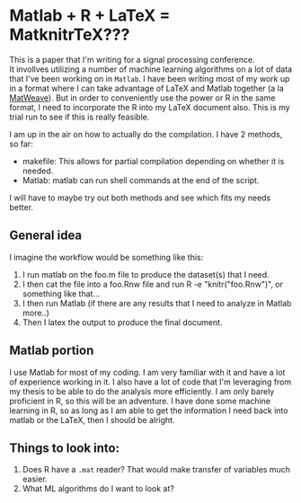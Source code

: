 # Matlab + R + LaTeX = MatknitrTeX???

This is a paper that I'm writing for a signal processing conference.  
It invollves utilizing a number of machine learning algorithms on 
a lot of data that I've been working on in `Matlab`.  I have been 
writing most of my work up in a format where I can take advantage
of LaTeX and Matlab together (a la 
[MatWeave](http://staffwww.dcs.shef.ac.uk/people/N.Lawrence/matweave.html)).
But in order to conveniently use the power or R in the same format, 
I need to incorporate the R into my LaTeX document also.  This is 
my trial run to see if this is really feasible.


I am up in the air on how to actually do the compilation. I have 
2 methods, so far:
- makefile: This allows for partial compilation depending on whether it is needed.
- Matlab: matlab can run shell commands at the end of the script.

I will have to maybe try out both methods and see which fits my needs
better.

## General idea

I imagine the workflow would be something like this:
1. I run matlab on the foo.m file to produce the dataset(s) that I need.
2. I then cat the file into a foo.Rnw file and run R -e "knitr("foo.Rnw")", 
or something like that...
3. I then run Matlab (if there are any results that I need to analyze in 
Matlab more..)
4. Then I latex the output to produce the final document.

## Matlab portion

I use Matlab for most of my coding.  I am very familiar with it and have 
a lot of experience working in it.  I also have a lot of code that I'm 
leveraging from my thesis to be able to do the analysis more efficiently.
I am only barely proficient in R, so this will be an adventure. I have done
some machine learning in R, so as long as I am able to get the information 
I need back into matlab or the LaTeX, then I should be alright.

## Things to look into:

1. Does R have a `.mat` reader?  That would make transfer of variables 
much easier.
2. What ML algorithms do I want to look at?


